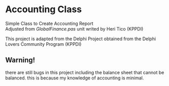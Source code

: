 # Accounting Class  

Simple Class to Create Accounting Report  
Adjusted from *GlobalFinance.pas* unit writed by Heri Tico (KPPDI)  

This project is adapted from the Delphi Project obtained from the Delphi Lovers Community Program (KPPDI)  

## Warning!  
there are still bugs in this project including the balance sheet that cannot be balanced. this is because my knowledge of accounting is minimal.



